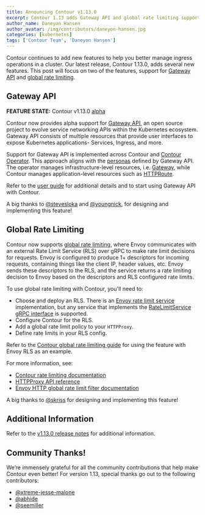 ```yaml
---
title: Announcing Contour v1.13.0
excerpt: Contour 1.13 adds Gateway API and global rate limiting support.
author_name: Daneyon Hansen
author_avatar: /img/contributors/daneyon-hansen.jpg
categories: [kubernetes]
tags: ['Contour Team', 'Daneyon Hansen']
---
```


Contour continues to add new features to help you better manage ingress operations in a cluster.
Our latest release, Contour 1.13.0, adds several new features. This post will focus on two of the
features, support for [Gateway API][1] and [global rate limiting][2].

## Gateway API

__FEATURE STATE:__ Contour v1.13.0 [alpha][3]

Contour now provides alpha support for [Gateway API][1], an open source project to evolve service
networking APIs within the Kubernetes ecosystem. Gateway API consists of multiple resources that provide
user interfaces to expose Kubernetes applications- Services, Ingress, and more.

Support for Gateway API is implemented across Contour and [Contour Operator][5]. This approach aligns
with the [personas][15] defined by Gateway API. The operator manages infrastructure-level resources, i.e.
[Gateway][6], while Contour manages application-level resources such as [HTTPRoute][7].

Refer to the [user guide][4] for additional details and to start using Gateway API with Contour.

A big thanks to [@stevesloka](https://github.com/stevesloka) and [@youngnick](https://github.com/youngnick),
for designing and implementing this feature!

## Global Rate Limiting

Contour now supports [global rate limiting][8], where Envoy communicates with an external Rate Limit Service
(RLS) over gRPC to make rate limit decisions for requests. Envoy is configured to produce 1+ descriptors for
incoming requests, containing things like the client IP, header values, etc. Envoy sends these descriptors
to the RLS, and the service returns a rate limiting decision to Envoy based on the descriptors and RLS
configured rate limits.

To use global rate limiting with Contour, you'll need to:
- Choose and deploy an RLS. There is an [Envoy rate limit service][9] implementation, but any service that
  implements the [RateLimitService gRPC interface][10] is supported.
- Configure Contour for the RLS.
- Add a global rate limit policy to your `HTTPProxy`.
- Define rate limits in your RLS config.

Refer to the [Contour global rate limiting guide][11] for using the feature with Envoy RLS as an example.

For more information, see:
- [Contour rate limiting documentation][12]
- [HTTPProxy API reference][13]
- [Envoy HTTP global rate limit filter documentation][14]

A big thanks to [@skriss](https://github.com/skriss) for designing and implementing this feature!

## Additional Information

Refer to the [v1.13.0 release notes][16] for additional information.

## Community Thanks!
We’re immensely grateful for all the community contributions that help make Contour even better!
For version 1.13, special thanks go out to the following contributors:

- [@xtreme-jesse-malone](https://github.com/xtreme-jesse-malone)
- [@abhide](https://github.com/abhide)
- [@seemiller](https://github.com/seemiller)

[1]: https://gateway-api.sigs.k8s.io/
[2]: https://www.envoyproxy.io/docs/envoy/v1.17.0/intro/arch_overview/other_features/global_rate_limiting.html
[3]: https://projectcontour.io/resources/deprecation-policy/
[4]: https://projectcontour.io/guides/gateway-api/
[5]: https://github.com/projectcontour/contour-operator
[6]: https://gateway-api.sigs.k8s.io/gateway/
[7]: https://gateway-api.sigs.k8s.io/httproute/
[8]: https://www.envoyproxy.io/docs/envoy/latest/intro/arch_overview/other_features/global_rate_limiting
[9]: https://github.com/envoyproxy/ratelimit
[10]: https://www.envoyproxy.io/docs/envoy/latest/api-v3/service/ratelimit/v3/rls.proto
[11]: https://projectcontour.io/guides/global-rate-limiting/
[12]: https://projectcontour.io/docs/v1.13.0/config/rate-limiting/
[13]: https://projectcontour.io/docs/v1.13.0/config/api/#projectcontour.io/v1.GlobalRateLimitPolicy
[14]: https://www.envoyproxy.io/docs/envoy/v1.17.0/configuration/http/http_filters/rate_limit_filter
[15]: https://gateway-api.sigs.k8s.io/api-overview/#roles-and-personas
[16]: https://github.com/projectcontour/contour/releases/tag/v1.13.0

